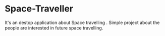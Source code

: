# Space-Traveller
It's an destop application about Space travelling . Simple project about the people are interested in future space travelling.
